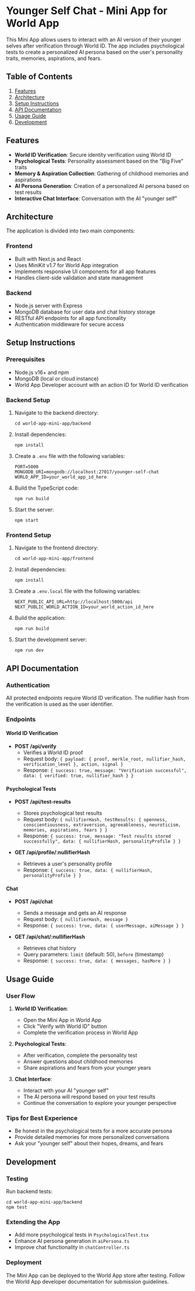 # Younger Self Chat - Mini App for World App

This Mini App allows users to interact with an AI version of their younger selves after verification through World ID. The app includes psychological tests to create a personalized AI persona based on the user's personality traits, memories, aspirations, and fears.

## Table of Contents

1. [Features](#features)
2. [Architecture](#architecture)
3. [Setup Instructions](#setup-instructions)
4. [API Documentation](#api-documentation)
5. [Usage Guide](#usage-guide)
6. [Development](#development)

## Features

- **World ID Verification**: Secure identity verification using World ID
- **Psychological Tests**: Personality assessment based on the "Big Five" traits
- **Memory & Aspiration Collection**: Gathering of childhood memories and aspirations
- **AI Persona Generation**: Creation of a personalized AI persona based on test results
- **Interactive Chat Interface**: Conversation with the AI "younger self"

## Architecture

The application is divided into two main components:

### Frontend

- Built with Next.js and React
- Uses MiniKit v1.7 for World App integration
- Implements responsive UI components for all app features
- Handles client-side validation and state management

### Backend

- Node.js server with Express
- MongoDB database for user data and chat history storage
- RESTful API endpoints for all app functionality
- Authentication middleware for secure access

## Setup Instructions

### Prerequisites

- Node.js v16+ and npm
- MongoDB (local or cloud instance)
- World App Developer account with an action ID for World ID verification

### Backend Setup

1. Navigate to the backend directory:
   ```
   cd world-app-mini-app/backend
   ```

2. Install dependencies:
   ```
   npm install
   ```

3. Create a `.env` file with the following variables:
   ```
   PORT=5000
   MONGODB_URI=mongodb://localhost:27017/younger-self-chat
   WORLD_APP_ID=your_world_app_id_here
   ```

4. Build the TypeScript code:
   ```
   npm run build
   ```

5. Start the server:
   ```
   npm start
   ```

### Frontend Setup

1. Navigate to the frontend directory:
   ```
   cd world-app-mini-app/frontend
   ```

2. Install dependencies:
   ```
   npm install
   ```

3. Create a `.env.local` file with the following variables:
   ```
   NEXT_PUBLIC_API_URL=http://localhost:5000/api
   NEXT_PUBLIC_WORLD_ACTION_ID=your_world_action_id_here
   ```

4. Build the application:
   ```
   npm run build
   ```

5. Start the development server:
   ```
   npm run dev
   ```

## API Documentation

### Authentication

All protected endpoints require World ID verification. The nullifier hash from the verification is used as the user identifier.

### Endpoints

#### World ID Verification

- **POST /api/verify**
  - Verifies a World ID proof
  - Request body: `{ payload: { proof, merkle_root, nullifier_hash, verification_level }, action, signal }`
  - Response: `{ success: true, message: "Verification successful", data: { verified: true, nullifier_hash } }`

#### Psychological Tests

- **POST /api/test-results**
  - Stores psychological test results
  - Request body: `{ nullifierHash, testResults: { openness, conscientiousness, extraversion, agreeableness, neuroticism, memories, aspirations, fears } }`
  - Response: `{ success: true, message: "Test results stored successfully", data: { nullifierHash, personalityProfile } }`

- **GET /api/profile/:nullifierHash**
  - Retrieves a user's personality profile
  - Response: `{ success: true, data: { nullifierHash, personalityProfile } }`

#### Chat

- **POST /api/chat**
  - Sends a message and gets an AI response
  - Request body: `{ nullifierHash, message }`
  - Response: `{ success: true, data: { userMessage, aiMessage } }`

- **GET /api/chat/:nullifierHash**
  - Retrieves chat history
  - Query parameters: `limit` (default: 50), `before` (timestamp)
  - Response: `{ success: true, data: { messages, hasMore } }`

## Usage Guide

### User Flow

1. **World ID Verification**:
   - Open the Mini App in World App
   - Click "Verify with World ID" button
   - Complete the verification process in World App

2. **Psychological Tests**:
   - After verification, complete the personality test
   - Answer questions about childhood memories
   - Share aspirations and fears from your younger years

3. **Chat Interface**:
   - Interact with your AI "younger self"
   - The AI persona will respond based on your test results
   - Continue the conversation to explore your younger perspective

### Tips for Best Experience

- Be honest in the psychological tests for a more accurate persona
- Provide detailed memories for more personalized conversations
- Ask your "younger self" about their hopes, dreams, and fears

## Development

### Testing

Run backend tests:
```
cd world-app-mini-app/backend
npm test
```

### Extending the App

- Add more psychological tests in `PsychologicalTest.tsx`
- Enhance AI persona generation in `aiPersona.ts`
- Improve chat functionality in `chatController.ts`

### Deployment

The Mini App can be deployed to the World App store after testing. Follow the World App developer documentation for submission guidelines.
